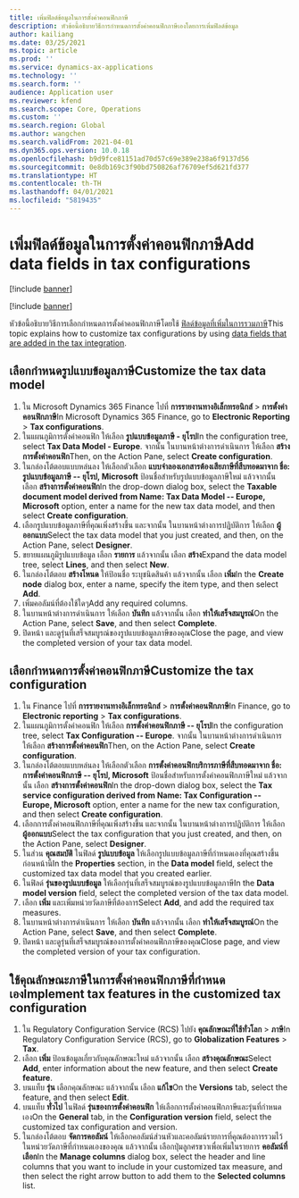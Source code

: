 ```yaml
---
title: เพิ่มฟิลด์ข้อมูลในการตั้งค่าคอนฟิกภาษี
description: หัวข้อนี้อธิบายวิธีการกําหนดการตั้งค่าคอนฟิกภาษีเองโดยการเพิ่มฟิลด์ข้อมูล
author: kailiang
ms.date: 03/25/2021
ms.topic: article
ms.prod: ''
ms.service: dynamics-ax-applications
ms.technology: ''
ms.search.form: ''
audience: Application user
ms.reviewer: kfend
ms.search.scope: Core, Operations
ms.custom: ''
ms.search.region: Global
ms.author: wangchen
ms.search.validFrom: 2021-04-01
ms.dyn365.ops.version: 10.0.18
ms.openlocfilehash: b9d9fce81151ad70d57c69e389e238a6f9137d56
ms.sourcegitcommit: 0e8db169c3f90bd750826af76709ef5d621fd377
ms.translationtype: HT
ms.contentlocale: th-TH
ms.lasthandoff: 04/01/2021
ms.locfileid: "5819435"
---
```

# <a name="add-data-fields-in-tax-configurations"></a><span data-ttu-id="f0840-103">เพิ่มฟิลด์ข้อมูลในการตั้งค่าคอนฟิกภาษี</span><span class="sxs-lookup"><span data-stu-id="f0840-103">Add data fields in tax configurations</span></span>

[!include [banner](../includes/banner.md)]

[!include [banner](../includes/preview-banner.md)]

<span data-ttu-id="f0840-104">หัวข้อนี้อธิบายวิธีการเลือกกำหนดการตั้งค่าคอนฟิกภาษีโดยใช้ [ฟิลด์ข้อมูลที่เพิ่มในการรวมภาษี](tax-service-add-data-fields-tax-integration-by-extension.md)</span><span class="sxs-lookup"><span data-stu-id="f0840-104">This topic explains how to customize tax configurations by using [data fields that are added in the tax integration](tax-service-add-data-fields-tax-integration-by-extension.md).</span></span>

## <a name="customize-the-tax-data-model"></a><span data-ttu-id="f0840-105">เลือกกำหนดรูปแบบข้อมูลภาษี</span><span class="sxs-lookup"><span data-stu-id="f0840-105">Customize the tax data model</span></span>

1. <span data-ttu-id="f0840-106">ใน Microsoft Dynamics 365 Finance ไปที่ **การรายงานทางอิเล็กทรอนิกส์** \> **การตั้งค่าคอนฟิกภาษี**</span><span class="sxs-lookup"><span data-stu-id="f0840-106">In Microsoft Dynamics 365 Finance, go to **Electronic Reporting** \> **Tax configurations**.</span></span>
2. <span data-ttu-id="f0840-107">ในแผนภูมิการตั้งค่าคอนฟิก ให้เลือก **รูปแบบข้อมูลภาษี - ยุโรป**</span><span class="sxs-lookup"><span data-stu-id="f0840-107">In the configuration tree, select **Tax Data Model - Europe**.</span></span> <span data-ttu-id="f0840-108">จากนั้น ในบานหน้าต่างการดำเนินการ ให้เลือก **สร้างการตั้งค่าคอนฟิก**</span><span class="sxs-lookup"><span data-stu-id="f0840-108">Then, on the Action Pane, select **Create configuration**.</span></span>
3. <span data-ttu-id="f0840-109">ในกล่องโต้ตอบแบบหล่นลง ให้เลือกตัวเลือก **แบบจำลองเอกสารต้องเสียภาษีที่สืบทอดมาจาก ชื่อ: รูปแบบข้อมูลภาษี -- ยุโรป, Microsoft** ป้อนชื่อสำหรับรูปแบบข้อมูลภาษีใหม่ แล้วจากนั้น เลือก **สร้างการตั้งค่าคอนฟิก**</span><span class="sxs-lookup"><span data-stu-id="f0840-109">In the drop-down dialog box, select the **Taxable document model derived from Name: Tax Data Model -- Europe, Microsoft** option, enter a name for the new tax data model, and then select **Create configuration**.</span></span>
4. <span data-ttu-id="f0840-110">เลือกรูปแบบข้อมูลภาษีที่คุณเพิ่งสร้างขึ้น และจากนั้น ในบานหน้าต่างการปฏิบัติการ ให้เลือก **ผู้ออกแบบ**</span><span class="sxs-lookup"><span data-stu-id="f0840-110">Select the tax data model that you just created, and then, on the Action Pane, select **Designer**.</span></span>
5. <span data-ttu-id="f0840-111">ขยายแผนภูมิรูปแบบข้อมูล เลือก **รายการ** แล้วจากนั้น เลือก **สร้าง**</span><span class="sxs-lookup"><span data-stu-id="f0840-111">Expand the data model tree, select **Lines**, and then select **New**.</span></span>
6. <span data-ttu-id="f0840-112">ในกล่องโต้ตอบ **สร้างโหนด** ให้ป้อนชื่อ ระบุชนิดสินค้า แล้วจากนั้น เลือก **เพิ่ม**</span><span class="sxs-lookup"><span data-stu-id="f0840-112">In the **Create node** dialog box, enter a name, specify the item type, and then select **Add**.</span></span>
7. <span data-ttu-id="f0840-113">เพิ่มคอลัมน์ที่ต้องใช้ใดๆ</span><span class="sxs-lookup"><span data-stu-id="f0840-113">Add any required columns.</span></span>
8. <span data-ttu-id="f0840-114">ในบานหน้าต่างการดำเนินการ ให้เลือก **บันทึก** แล้วจากนั้น เลือก **ทำให้เสร็จสมบูรณ์**</span><span class="sxs-lookup"><span data-stu-id="f0840-114">On the Action Pane, select **Save**, and then select **Complete**.</span></span>
9. <span data-ttu-id="f0840-115">ปิดหน้า และดูรุ่นที่เสร็จสมบูรณ์ของรูปแบบข้อมูลภาษีของคุณ</span><span class="sxs-lookup"><span data-stu-id="f0840-115">Close the page, and view the completed version of your tax data model.</span></span>

## <a name="customize-the-tax-configuration"></a><span data-ttu-id="f0840-116">เลือกกำหนดการตั้งค่าคอนฟิกภาษี</span><span class="sxs-lookup"><span data-stu-id="f0840-116">Customize the tax configuration</span></span>

1. <span data-ttu-id="f0840-117">ใน Finance ไปที่ **การรายงานทางอิเล็กทรอนิกส์** \> **การตั้งค่าคอนฟิกภาษี**</span><span class="sxs-lookup"><span data-stu-id="f0840-117">In Finance, go to **Electronic reporting** \> **Tax configurations**.</span></span>
2. <span data-ttu-id="f0840-118">ในแผนภูมิการตั้งค่าคอนฟิก ให้เลือก **การตั้งค่าคอนฟิกภาษี -- ยุโรป**</span><span class="sxs-lookup"><span data-stu-id="f0840-118">In the configuration tree, select **Tax Configuration -- Europe**.</span></span> <span data-ttu-id="f0840-119">จากนั้น ในบานหน้าต่างการดำเนินการ ให้เลือก **สร้างการตั้งค่าคอนฟิก**</span><span class="sxs-lookup"><span data-stu-id="f0840-119">Then, on the Action Pane, select **Create configuration**.</span></span>
3. <span data-ttu-id="f0840-120">ในกล่องโต้ตอบแบบหล่นลง ให้เลือกตัวเลือก **การตั้งค่าคอนฟิกบริการภาษีที่สืบทอดมาจาก ชื่อ: การตั้งค่าคอนฟิกภาษี -- ยุโรป, Microsoft** ป้อนชื่อสำหรับการตั้งค่าคอนฟิกภาษีใหม่ แล้วจากนั้น เลือก **สร้างการตั้งค่าคอนฟิก**</span><span class="sxs-lookup"><span data-stu-id="f0840-120">In the drop-down dialog box, select the **Tax service configuration derived from Name: Tax Configuration -- Europe, Microsoft** option, enter a name for the new tax configuration, and then select **Create configuration**.</span></span>
4. <span data-ttu-id="f0840-121">เลือกการตั้งค่าคอนฟิกภาษีที่คุณเพิ่งสร้างขึ้น และจากนั้น ในบานหน้าต่างการปฏิบัติการ ให้เลือก **ผู้ออกแบบ**</span><span class="sxs-lookup"><span data-stu-id="f0840-121">Select the tax configuration that you just created, and then, on the Action Pane, select **Designer**.</span></span>
5. <span data-ttu-id="f0840-122">ในส่วน **คุณสมบัติ** ในฟิลด์ **รูปแบบข้อมูล** ให้เลือกรูปแบบข้อมูลภาษีที่กำหนดเองที่คุณสร้างขึ้นก่อนหน้านี้</span><span class="sxs-lookup"><span data-stu-id="f0840-122">In the **Properties** section, in the **Data model** field, select the customized tax data model that you created earlier.</span></span>
6. <span data-ttu-id="f0840-123">ในฟิลด์ **รุ่นของรูปแบบข้อมูล** ให้เลือกรุ่นที่เสร็จสมบูรณ์ของรูปแบบข้อมูลภาษี</span><span class="sxs-lookup"><span data-stu-id="f0840-123">In the **Data model version** field, select the completed version of the tax data model.</span></span>
7. <span data-ttu-id="f0840-124">เลือก **เพิ่ม** และเพิ่มหน่วยวัดภาษีที่ต้องการ</span><span class="sxs-lookup"><span data-stu-id="f0840-124">Select **Add**, and add the required tax measures.</span></span>
8. <span data-ttu-id="f0840-125">ในบานหน้าต่างการดำเนินการ ให้เลือก **บันทึก** แล้วจากนั้น เลือก **ทำให้เสร็จสมบูรณ์**</span><span class="sxs-lookup"><span data-stu-id="f0840-125">On the Action Pane, select **Save**, and then select **Complete**.</span></span>
9. <span data-ttu-id="f0840-126">ปิดหน้า และดูรุ่นที่เสร็จสมบูรณ์ของการตั้งค่าคอนฟิกภาษีของคุณ</span><span class="sxs-lookup"><span data-stu-id="f0840-126">Close page, and view the completed version of your tax configuration.</span></span>

## <a name="implement-tax-features-in-the-customized-tax-configuration"></a><span data-ttu-id="f0840-127">ใช้คุณลักษณะภาษีในการตั้งค่าคอนฟิกภาษีที่กําหนดเอง</span><span class="sxs-lookup"><span data-stu-id="f0840-127">Implement tax features in the customized tax configuration</span></span>

1. <span data-ttu-id="f0840-128">ใน Regulatory Configuration Service (RCS) ไปยัง **คุณลักษณะที่ใช้ทั่วโลก** \> **ภาษี**</span><span class="sxs-lookup"><span data-stu-id="f0840-128">In Regulatory Configuration Service (RCS), go to **Globalization Features** \> **Tax**.</span></span>
2. <span data-ttu-id="f0840-129">เลือก **เพิ่ม** ป้อนข้อมูลเกี่ยวกับคุณลักษณะใหม่ แล้วจากนั้น เลือก **สร้างคุณลักษณะ**</span><span class="sxs-lookup"><span data-stu-id="f0840-129">Select **Add**, enter information about the new feature, and then select **Create feature**.</span></span>
3. <span data-ttu-id="f0840-130">บนแท็บ **รุ่น** เลือกคุณลักษณะ แล้วจากนั้น เลือก **แก้ไข**</span><span class="sxs-lookup"><span data-stu-id="f0840-130">On the **Versions** tab, select the feature, and then select **Edit**.</span></span>
4. <span data-ttu-id="f0840-131">บนแท็บ **ทั่วไป** ในฟิลด์ **รุ่นของการตั้งค่าคอนฟิก** ให้เลือกการตั้งค่าคอนฟิกภาษีและรุ่นที่กําหนดเอง</span><span class="sxs-lookup"><span data-stu-id="f0840-131">On the **General** tab, in the **Configuration version** field, select the customized tax configuration and version.</span></span>
5. <span data-ttu-id="f0840-132">ในกล่องโต้ตอบ **จัดการคอลัมน์** ให้เลือกคอลัมน์ส่วนหัวและคอลัมน์รายการที่คุณต้องการรวมไว้ในหน่วยวัดภาษีที่กําหนดเองของคุณ แล้วจากนั้น เลือกปุ่มลูกศรขวาเพื่อเพิ่มในรายการ **คอลัมน์ที่เลือก**</span><span class="sxs-lookup"><span data-stu-id="f0840-132">In the **Manage columns** dialog box, select the header and line columns that you want to include in your customized tax measure, and then select the right arrow button to add them to the **Selected columns** list.</span></span>
